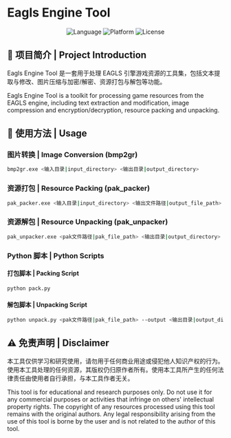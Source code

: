 # Eagls Engine Tool

<div align="center">
  <img src="https://img.shields.io/badge/language-C++-blue.svg" alt="Language">
  <img src="https://img.shields.io/badge/platform-Windows-brightgreen.svg" alt="Platform">
  <img src="https://img.shields.io/badge/license-MIT-orange.svg" alt="License">
</div>

## 📝 项目简介 | Project Introduction

Eagls Engine Tool 是一套用于处理 EAGLS 引擎游戏资源的工具集，包括文本提取与修改、图片压缩与加密/解密、资源打包与解包等功能。

Eagls Engine Tool is a toolkit for processing game resources from the EAGLS engine, including text extraction and modification, image compression and encryption/decryption, resource packing and unpacking.

## 🚀 使用方法 | Usage

### 图片转换 | Image Conversion (bmp2gr)

```bash
bmp2gr.exe <输入目录|input_directory> <输出目录|output_directory>
```

### 资源打包 | Resource Packing (pak_packer)

```bash
pak_packer.exe <输入目录|input_directory> <输出文件路径|output_file_path>
```

### 资源解包 | Resource Unpacking (pak_unpacker)

```bash
pak_unpacker.exe <pak文件路径|pak_file_path> <输出目录|output_directory> [解密|decrypt=1]
```

### Python 脚本 | Python Scripts

#### 打包脚本 | Packing Script

```bash
python pack.py
```

#### 解包脚本 | Unpacking Script

```bash
python unpack.py <pak文件路径|pak_file_path> --output <输出目录|output_directory> [--no-decrypt]
```


## ⚠️ 免责声明 | Disclaimer

本工具仅供学习和研究使用，请勿用于任何商业用途或侵犯他人知识产权的行为。使用本工具处理的任何资源，其版权仍归原作者所有。使用本工具所产生的任何法律责任由使用者自行承担，与本工具作者无关。

This tool is for educational and research purposes only. Do not use it for any commercial purposes or activities that infringe on others' intellectual property rights. The copyright of any resources processed using this tool remains with the original authors. Any legal responsibility arising from the use of this tool is borne by the user and is not related to the author of this tool.
